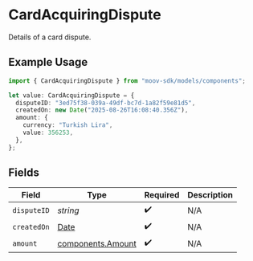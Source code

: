 # CardAcquiringDispute

Details of a card dispute.

## Example Usage

```typescript
import { CardAcquiringDispute } from "moov-sdk/models/components";

let value: CardAcquiringDispute = {
  disputeID: "3ed75f38-039a-49df-bc7d-1a82f59e81d5",
  createdOn: new Date("2025-08-26T16:08:40.356Z"),
  amount: {
    currency: "Turkish Lira",
    value: 356253,
  },
};
```

## Fields

| Field                                                                                         | Type                                                                                          | Required                                                                                      | Description                                                                                   |
| --------------------------------------------------------------------------------------------- | --------------------------------------------------------------------------------------------- | --------------------------------------------------------------------------------------------- | --------------------------------------------------------------------------------------------- |
| `disputeID`                                                                                   | *string*                                                                                      | :heavy_check_mark:                                                                            | N/A                                                                                           |
| `createdOn`                                                                                   | [Date](https://developer.mozilla.org/en-US/docs/Web/JavaScript/Reference/Global_Objects/Date) | :heavy_check_mark:                                                                            | N/A                                                                                           |
| `amount`                                                                                      | [components.Amount](../../models/components/amount.md)                                        | :heavy_check_mark:                                                                            | N/A                                                                                           |